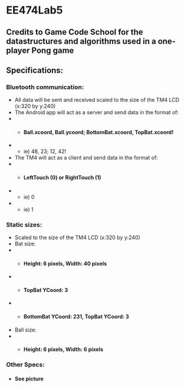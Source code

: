 # EE474Lab5

## Credits to Game Code School for the datastructures and algorithms used in a one-player Pong game

## Specifications:

### Bluetooth communication:
* All data will be sent and received scaled to the size of the TM4 LCD (x:320 by y:240)
* The Android app will act as a server and send data in the format of: 
* * #### Ball.xcoord, Ball.ycoord; BottomBat.xcoord, TopBat.xcoord!
* * ie) 48, 23; 12, 42!
* The TM4 will act as a client and send data in the format of:
* * #### LeftTouch (0) or RightTouch (1)
* * ie) 0
* * ie) 1


### Static sizes:
* Scaled to the size of the TM4 LCD (x:320 by y:240)
* Bat size:
* * #### Height: 6 pixels, Width: 40 pixels
* * #### TopBat YCoord: 3
* * #### BottomBat YCoord: 231, TopBat YCoord: 3
* Ball size:
* * #### Height: 6 pixels, Width: 6 pixels

### Other Specs:
* #### See picture